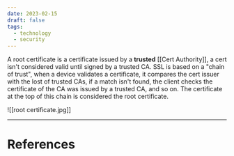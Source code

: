 ```yaml
---
date: 2023-02-15
draft: false
tags:
  - technology
  - security
---
```

A root certificate is a certificate issued by a **trusted** [[Cert Authority]], a cert isn't considered valid until signed by a trusted CA. SSL is based on a "chain of trust", when a device validates a certificate, it compares the cert issuer with the lost of trusted CAs, if a match isn't found, the client checks the certificate of the CA was issued by a trusted CA, and so on. The certificate at the top of this chain is considered the root certificate.

![[root certificate.jpg]]

---
# References
